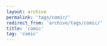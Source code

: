 ```yaml
---
layout: archive
permalink: 'tags/comic/'
redirect_from: 'archive/tags/comic/'
title: 'comic'
tag: 'comic'
---
```

